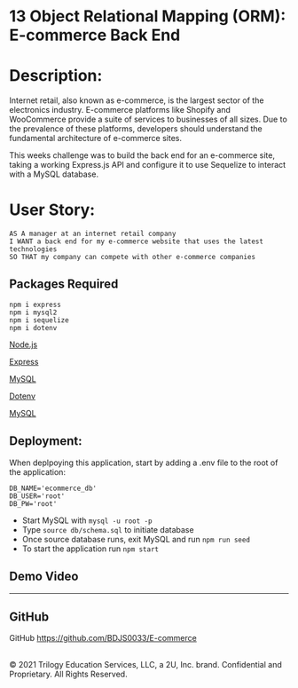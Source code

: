 # 13 Object Relational Mapping (ORM): E-commerce Back End

# Description:

Internet retail, also known as e-commerce, is the largest sector of the electronics industry. E-commerce platforms like Shopify and WooCommerce provide a suite of services to businesses of all sizes. Due to the prevalence of these platforms, developers should understand the fundamental architecture of e-commerce sites.

This weeks challenge was to build the back end for an e-commerce site, taking a working Express.js API and configure it to use Sequelize to interact with a MySQL database.

# User Story: 
```
AS A manager at an internet retail company
I WANT a back end for my e-commerce website that uses the latest technologies
SO THAT my company can compete with other e-commerce companies
```
## Packages Required

```
npm i express
npm i mysql2
npm i sequelize
npm i dotenv
```
<p><a href="https://nodejs.org/">Node.js</a></p>
<p><a href="https://www.npmjs.com/package/express">Express</a></p>
<p><a href="https://www.npmjs.com/package/mysql">MySQL</a></p>
<p><a href="https://www.npmjs.com/package/dotenv">Dotenv</a></p>
<p><a href="https://www.npmjs.com/package/sequelize">MySQL</a></p>

## Deployment:

When deplpoying this application, start by adding a .env file to the root of the application:

```
DB_NAME='ecommerce_db'
DB_USER='root'
DB_PW='root'
```
* Start MySQL with `mysql -u root -p`
* Type `source db/schema.sql` to initiate database
* Once source database runs, exit MySQL and run `npm run seed`
* To start the application run `npm start`

## Demo Video
________

## GitHub

GitHub https://github.com/BDJS0033/E-commerce


<br />
© 2021 Trilogy Education Services, LLC, a 2U, Inc. brand. Confidential and Proprietary. All Rights Reserved.
